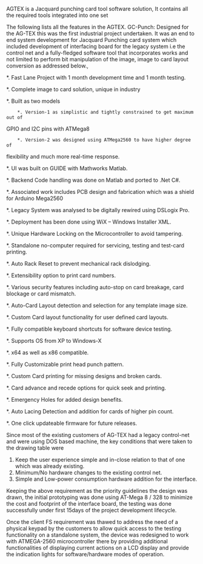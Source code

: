 AGTEX is a Jacquard punching card tool software solution,
It contains all the required tools integrated into one set

The following lists all the features in the AGTEX.
GC-Punch: Designed for the AG-TEX this was the first industrial project undertaken.
It was an end to end system development for Jacquard Punching card system which 
included development of interfacing board for the legacy system i.e the control net and a 
fully-fledged software tool that incorporates works and not limited to perform bit 
manipulation of the image, image to card layout conversion as addressed below.,

 *. Fast Lane Project with 1 month development time and 1 month testing.

 *. Complete image to card solution, unique in industry

 *. Built as two models

		*. Version-1 as simplistic and tightly constrained to get maximum out of 
GPIO and I2C pins with ATMega8

		*. Version-2 was designed using ATMega2560 to have higher degree of 
flexibility and much more real-time response.

 *. UI was built on GUIDE with Mathworks Matlab.

 *. Backend Code handling was done on Matlab and ported to .Net C#.

 *. Associated work includes PCB design and fabrication which was a shield 
for Arduino Mega2560

 *. Legacy System was analysed to be digitally rewired using DSLogix Pro.

 *. Deployment has been done using WiX – Windows Installer XML.

 *. Unique Hardware Locking on the Microcontroller to avoid tampering.

 *. Standalone no-computer required for servicing, testing and test-card 
printing.

 *. Auto Rack Reset to prevent mechanical rack dislodging.

 *. Extensibility option to print card numbers.

 *. Various security features including auto-stop on card breakage, card 
blockage or card mismatch.

 *. Auto-Card Layout detection and selection for any template image size.

 *. Custom Card layout functionality for user defined card layouts.

 *. Fully compatible keyboard shortcuts for software device testing.

 *. Supports OS from XP to Windows-X

 *. x64 as well as x86 compatible.

 *. Fully Customizable print head punch pattern.

 *. Custom Card printing for missing designs and broken cards.

 *. Card advance and recede options for quick seek and printing.

 *. Emergency Holes for added design benefits.

 *. Auto Lacing Detection and addition for cards of higher pin count.

 *. One click updateable firmware for future releases.

Since most of the existing customers of AG-TEX had a legacy control-net and were using 
DOS based machine, the key conditions that were taken to the drawing table were

1. Keep the user experience simple and in-close relation to that of one which was 
already existing.
2. Minimum/No hardware changes to the existing control net.
3. Simple and Low-power consumption hardware addition for the interface.

Keeping the above requirement as the priority guidelines the design was drawn, the initial 
prototyping was done using AT-Mega 8 / 328 to minimize the cost and footprint of the 
interface board, the testing was done successfully under first 15days of the project 
development lifecycle.

Once the client FS requirement was thawed to address the need of a physical keypad by 
the customers to allow quick access to the testing functionality on a standalone system, 
the device was redesigned to work with ATMEGA-2560 microcontroller there by 
providing additional functionalities of displaying current actions on a LCD display and 
provide the indication lights for software/hardware modes of operation.